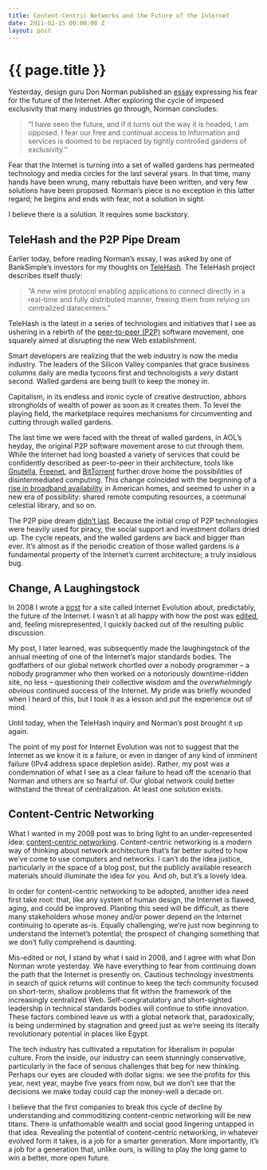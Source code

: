 ```yaml
---
title: Content-Centric Networks and the Future of the Internet
date: 2011-02-15 00:00:00 Z
layout: post
---
```


{{ page.title }}
================

Yesterday, design guru Don Norman published an [essay](http://www.core77.com/blog/columns/i_have_seen_the_future_and_i_am_opposed_18532.asp) expressing his fear for the future of the Internet. After exploring the cycle of imposed exclusivity that many industries go through, Norman concludes:

> “I have seen the future, and if it turns out the way it is headed, I am opposed. I fear our free and continual access to information and services is doomed to be replaced by tightly controlled gardens of exclusivity.”

Fear that the Internet is turning into a set of walled gardens has permeated technology and media circles for the last several years. In that time, many hands have been wrung, many rebuttals have been written, and very few solutions have been proposed. Norman’s piece is no exception in this latter regard; he begins and ends with fear, not a solution in sight.

I believe there is a solution. It requires some backstory.

TeleHash and the P2P Pipe Dream
-------------------------------

Earlier today, before reading Norman’s essay, I was asked by one of BankSimple’s investors for my thoughts on [TeleHash](http://www.telehash.org/). The TeleHash project describes itself thusly:

> “A new wire protocol enabling applications to connect directly in a real-time and fully distributed manner, freeing them from relying on centralized datacenters.”

TeleHash is the latest in a series of technologies and initiatives that I see as ushering in a rebirth of the [peer-to-peer (P2P)](http://en.wikipedia.org/wiki/Peer-to-peer) software movement, one squarely aimed at disrupting the new Web establishment.

Smart developers are realizing that the web industry is now the media industry. The leaders of the Silicon Valley companies that grace business columns daily are media tycoons first and technologists a *very* distant second. Walled gardens are being built to keep the money in.

Capitalism, in its endless and ironic cycle of creative destruction, abhors strongholds of wealth of power as soon as it creates them. To level the playing field, the marketplace requires mechanisms for circumventing and cutting through walled gardens.

The last time we were faced with the threat of walled gardens, in AOL’s heyday, the original P2P software movement arose to cut through them. While the Internet had long boasted a variety of services that could be confidently described as peer-to-peer in their architecture, tools like [Gnutella](http://en.wikipedia.org/wiki/Gnutella), [Freenet](http://en.wikipedia.org/wiki/Freenet), and [BitTorrent](http://en.wikipedia.org/wiki/BitTorrent) further drove home the possibilities of disintermediated computing. This change coincided with the beginning of a [rise in broadband availability](http://www.pewinternet.org/Static-Pages/Trend-Data/Home-Broadband-Adoption.aspx) in American homes, and seemed to usher in a new era of possibility: shared remote computing resources, a communal celestial library, and so on.

The P2P pipe dream [didn’t last](http://news.cnet.com/8301-13556_3-9803427-61.html). Because the initial crop of P2P technologies were heavily used for piracy, the social support and investment dollars dried up. The cycle repeats, and the walled gardens are back and bigger than ever. It’s almost as if the periodic creation of those walled gardens is a fundamental property of the Internet’s current architecture; a truly insidious bug.

Change, A Laughingstock
-----------------------

In 2008 I wrote a [post](http://www.internetevolution.com/author.asp?section_id=708&doc_id=166793) for a site called Internet Evolution about, predictably, the future of the Internet. I wasn’t at all happy with how the post was [edited](http://al3x.net/2008/10/28/lessons-in-being-edited.html), and, feeling misrepresented, I quickly backed out of the resulting public discussion.

My post, I later learned, was subsequently made the laughingstock of the annual meeting of one of the Internet’s major standards bodies. The godfathers of our global network chortled over a nobody programmer – a nobody programmer who then worked on a notoriously downtime-ridden site, no less – questioning their collective wisdom and the *overwhelmingly obvious* continued success of the Internet. My pride was briefly wounded when I heard of this, but I took it as a lesson and put the experience out of mind.

Until today, when the TeleHash inquiry and Norman’s post brought it up again.

The point of my post for Internet Evolution was not to suggest that the Internet as we know it is a failure, or even in danger of any kind of imminent failure (IPv4 address space depletion aside). Rather, my post was a condemnation of what I see as a clear failure to head off the scenario that Norman and others are so fearful of. Our global network could better withstand the threat of centralization. At least one solution exists.

Content-Centric Networking
--------------------------

What I wanted in my 2008 post was to bring light to an under-represented idea: [content-centric networking](http://en.wikipedia.org/wiki/Content-centric_networking). Content-centric networking is a modern way of thinking about network architecture that’s far better suited to how we’ve come to use computers and networks. I can’t do the idea justice, particularly in the space of a blog post, but the publicly available research materials should illuminate the idea for you. And oh, but it’s a lovely idea.

In order for content-centric networking to be adopted, another idea need first take root: that, like any system of human design, the Internet is flawed, aging, and could be improved. Planting this seed will be difficult, as there many stakeholders whose money and/or power depend on the Internet continuing to operate as-is. Equally challenging, we’re just now beginning to understand the Internet’s potential; the prospect of changing something that we don’t fully comprehend is daunting.

Mis-edited or not, I stand by what I said in 2008, and I agree with what Don Norman wrote yesterday. We have everything to fear from continuing down the path that the Internet is presently on. Cautious technology investments in search of quick returns will continue to keep the tech community focused on short-term, shallow problems that fit within the framework of the increasingly centralized Web. Self-congratulatory and short-sighted leadership in technical standards bodies will continue to stifle innovation. These factors combined leave us with a global network that, paradoxically, is being undermined by stagnation and greed just as we’re seeing its literally revolutionary potential in places like Egypt.

The tech industry has cultivated a reputation for liberalism in popular culture. From the inside, our industry can seem stunningly conservative, particularly in the face of serious challenges that beg for new thinking. Perhaps our eyes are clouded with dollar signs: we see the profits for this year, next year, maybe five years from now, but we don’t see that the decisions we make today could cap the money-well a decade on.

I believe that the first companies to break this cycle of decline by understanding and commoditizing content-centric networking will be new titans. There is unfathomable wealth and social good lingering untapped in that idea. Revealing the potential of content-centric networking, in whatever evolved form it takes, is a job for a smarter generation. More importantly, it’s a job for a generation that, unlike ours, is willing to play the long game to win a better, more open future.
